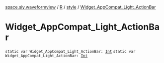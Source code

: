 [space.siy.waveformview](../../index.md) / [R](../index.md) / [style](index.md) / [Widget_AppCompat_Light_ActionBar](./-widget_-app-compat_-light_-action-bar.md)

# Widget_AppCompat_Light_ActionBar

`static var Widget_AppCompat_Light_ActionBar: `[`Int`](https://kotlinlang.org/api/latest/jvm/stdlib/kotlin/-int/index.html)
`static var Widget_AppCompat_Light_ActionBar: `[`Int`](https://kotlinlang.org/api/latest/jvm/stdlib/kotlin/-int/index.html)